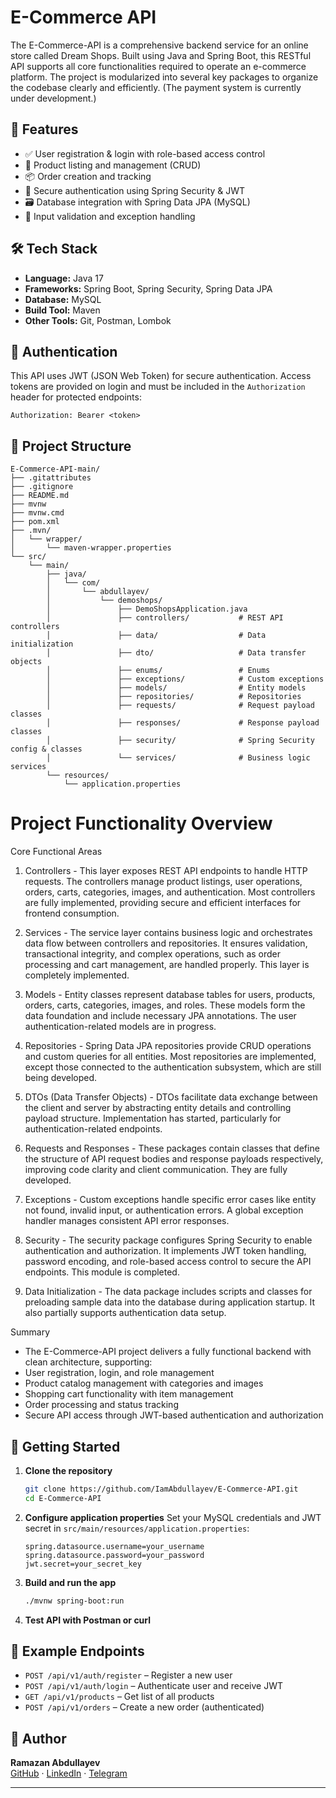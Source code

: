 
# E-Commerce API
The E-Commerce-API is a comprehensive backend service for an online store called Dream Shops. Built using Java and Spring Boot, this RESTful API supports all core functionalities required to operate an e-commerce platform. The project is modularized into several key packages to organize the codebase clearly and efficiently. (The payment system is currently under development.)

## 🧩 Features

- ✅ User registration & login with role-based access control  
- 🛒 Product listing and management (CRUD)  
- 📦 Order creation and tracking  
- 🔐 Secure authentication using Spring Security & JWT  
- 🗃️ Database integration with Spring Data JPA (MySQL)  
- 🧪 Input validation and exception handling  

## 🛠️ Tech Stack

- **Language:** Java 17  
- **Frameworks:** Spring Boot, Spring Security, Spring Data JPA  
- **Database:** MySQL  
- **Build Tool:** Maven  
- **Other Tools:** Git, Postman, Lombok

## 🔐 Authentication

This API uses JWT (JSON Web Token) for secure authentication. Access tokens are provided on login and must be included in the `Authorization` header for protected endpoints:

```
Authorization: Bearer <token>
```

## 📂 Project Structure

```
E-Commerce-API-main/
├── .gitattributes
├── .gitignore
├── README.md
├── mvnw
├── mvnw.cmd
├── pom.xml
├── .mvn/
│   └── wrapper/
│       └── maven-wrapper.properties
└── src/
    └── main/
        ├── java/
        │   └── com/
        │       └── abdullayev/
        │           └── demoshops/
        │               ├── DemoShopsApplication.java
        │               ├── controllers/           # REST API controllers
        │               ├── data/                  # Data initialization 
        │               ├── dto/                   # Data transfer objects 
        │               ├── enums/                 # Enums 
        │               ├── exceptions/            # Custom exceptions 
        │               ├── models/                # Entity models
        │               ├── repositories/          # Repositories 
        │               ├── requests/              # Request payload classes 
        │               ├── responses/             # Response payload classes 
        │               ├── security/              # Spring Security config & classes 
        │               └── services/              # Business logic services 
        └── resources/
            └── application.properties

```

# Project Functionality Overview
Core Functional Areas
1. Controllers - 
This layer exposes REST API endpoints to handle HTTP requests. The controllers manage product listings, user operations, orders, carts, categories, images, and authentication. Most controllers are fully implemented, providing secure and efficient interfaces for frontend consumption.

2. Services - 
The service layer contains business logic and orchestrates data flow between controllers and repositories. It ensures validation, transactional integrity, and complex operations, such as order processing and cart management, are handled properly. This layer is completely implemented.

3. Models - 
Entity classes represent database tables for users, products, orders, carts, categories, images, and roles. These models form the data foundation and include necessary JPA annotations. The user authentication-related models are in progress.

4. Repositories - 
Spring Data JPA repositories provide CRUD operations and custom queries for all entities. Most repositories are implemented, except those connected to the authentication subsystem, which are still being developed.

5. DTOs (Data Transfer Objects) - 
DTOs facilitate data exchange between the client and server by abstracting entity details and controlling payload structure. Implementation has started, particularly for authentication-related endpoints.

6. Requests and Responses - 
These packages contain classes that define the structure of API request bodies and response payloads respectively, improving code clarity and client communication. They are fully developed.

7. Exceptions - 
Custom exceptions handle specific error cases like entity not found, invalid input, or authentication errors. A global exception handler manages consistent API error responses.

8. Security - 
The security package configures Spring Security to enable authentication and authorization. It implements JWT token handling, password encoding, and role-based access control to secure the API endpoints. This module is completed.

9. Data Initialization - 
The data package includes scripts and classes for preloading sample data into the database during application startup. It also partially supports authentication data setup.

Summary
 - The E-Commerce-API project delivers a fully functional backend with clean architecture, supporting:
 - User registration, login, and role management
 - Product catalog management with categories and images
 - Shopping cart functionality with item management
 - Order processing and status tracking
 - Secure API access through JWT-based authentication and authorization



## 🚀 Getting Started

1. **Clone the repository**
   ```bash
   git clone https://github.com/IamAbdullayev/E-Commerce-API.git
   cd E-Commerce-API
   ```

2. **Configure application properties**
   Set your MySQL credentials and JWT secret in `src/main/resources/application.properties`:
   ```properties
   spring.datasource.username=your_username
   spring.datasource.password=your_password
   jwt.secret=your_secret_key
   ```

3. **Build and run the app**
   ```bash
   ./mvnw spring-boot:run
   ```

4. **Test API with Postman or curl**

## 🧪 Example Endpoints

- `POST /api/v1/auth/register` – Register a new user  
- `POST /api/v1/auth/login` – Authenticate user and receive JWT  
- `GET /api/v1/products` – Get list of all products  
- `POST /api/v1/orders` – Create a new order (authenticated)

## 🧠 Author

**Ramazan Abdullayev**  
[GitHub](https://github.com/IamAbdullayev) · [LinkedIn](https://www.linkedin.com/in/ramazanabdu11ayev) · [Telegram](https://t.me/iamabdullayev)

---

